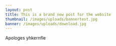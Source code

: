 ```yaml
---
layout: post
title: This is a brand new post for the website
thumbnail: /images/uploads/bannertest.jpg
banner: /images/uploads/download.jpg
---
```

Apologes yhkernfle
